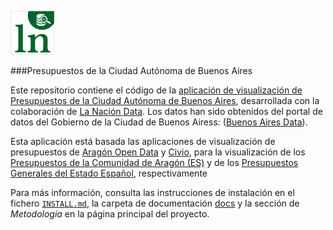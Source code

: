 ![Logo de La Nación Data](budget_app/static/assets/LNdata70x70.jpg)

###Presupuestos de la Ciudad Autónoma de Buenos Aires

Este repositorio contiene el código de la [aplicación de visualización de Presupuestos de la Ciudad Autónoma de Buenos Aires][9], desarrollada con la colaboración de [La Nación Data][1]. Los datos han sido obtenidos del portal de datos del Gobierno de la Ciudad de Buenos Airess: ([Buenos Aires Data][2]). 

Esta aplicación está basada las aplicaciones de visualización de presupuestos de [Aragón Open Data][7] y [Civio][8], para la visualización de los [Presupuestos de la Comunidad de Aragón (ES)][5] y de los [Presupuestos Generales del Estado Español][6], respectivamente


Para más información, consulta las instrucciones de instalación en el fichero [`INSTALL.md`](INSTALL.md), la carpeta de documentación [docs](docs/) y la sección de *Metodología* en la página principal del proyecto.

[1]: http://www.lanacion.com.ar/data
[2]: http://data.buenosaires.gob.ar/
[3]: https://github.com/aragonopendata/presupuesto
[4]: https://github.com/civio/presupuesto-pge
[5]: http://presupuesto.aragon.es/
[6]: http://dondevanmisimpuestos.es/
[7]: http://opendata.aragon.es/
[8]: http://www.civio.es/
[9]: http://presupuestos.lanacion.com.ar/